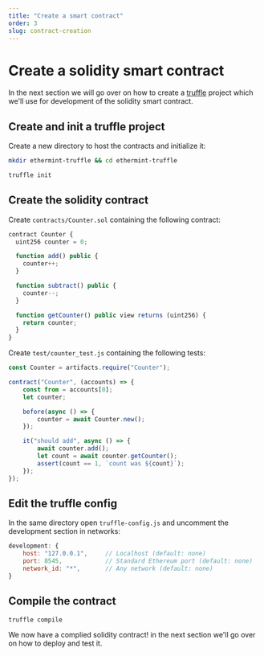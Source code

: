 ```yaml
---
title: "Create a smart contract"
order: 3
slug: contract-creation
---
```


# Create a solidity smart contract

In the next section we will go over on how to create a [truffle](https://trufflesuite.com/) project
which we'll use for development of the solidity smart contract.

## Create and init a truffle project

Create a new directory to host the contracts and initialize it:

```sh
mkdir ethermint-truffle && cd ethermint-truffle

truffle init
```

## Create the solidity contract

Create `contracts/Counter.sol` containing the following contract:

```js
contract Counter {
  uint256 counter = 0;

  function add() public {
    counter++;
  }

  function subtract() public {
    counter--;
  }

  function getCounter() public view returns (uint256) {
    return counter;
  }
}
```

Create `test/counter_test.js` containing the following tests:

```js
const Counter = artifacts.require("Counter");

contract("Counter", (accounts) => {
    const from = accounts[0];
    let counter;

    before(async () => {
        counter = await Counter.new();
    });

    it("should add", async () => {
        await counter.add();
        let count = await counter.getCounter();
        assert(count == 1, `count was ${count}`);
    });
});
```

## Edit the truffle config

In the same directory open `truffle-config.js` and uncomment the development section in networks:

```js
development: {
    host: "127.0.0.1",     // Localhost (default: none)
    port: 8545,            // Standard Ethereum port (default: none)
    network_id: "*",       // Any network (default: none)
}
```

## Compile the contract

```sh
truffle compile
```

We now have a complied solidity contract! in the next section we'll go over on how to deploy and test it.
